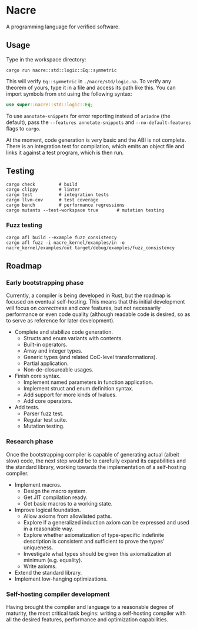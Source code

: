 # Nacre
A programming language for verified software.

## Usage
Type in the workspace directory:

```shell
cargo run nacre::std::logic::Eq::symmetric
```

This will verify `Eq::symmetric` in `./nacre/std/logic.na`.
To verify any theorem of yours, type it in a file
and access its path like this. You can import symbols
from `std` using the following syntax:

```rust
use super::nacre::std::logic::Eq;
```

To use `annotate-snippets` for error reporting
instead of `ariadne` (the default), pass the
`--features annotate-snippets` and `--no-default-features`
flags to `cargo`.

At the moment, code generation is very
basic and the ABI is not complete.
There is an integration test for compilation,
which emits an object file and links it
against a test program, which is then run.

## Testing
```shell
cargo check         # build
cargo clippy        # linter
cargo test          # integration tests
cargo llvm-cov      # test coverage
cargo bench         # performance regressions
cargo mutants --test-workspace true       # mutation testing
```

### Fuzz testing
```shell
cargo afl build --example fuzz_consistency
cargo afl fuzz -i nacre_kernel/examples/in -o nacre_kernel/examples/out target/debug/examples/fuzz_consistency
```

## Roadmap
### Early bootstrapping phase
Currently, a compiler is being developed in Rust,
but the roadmap is focused on eventual self-hosting.
This means that this initial development will focus
on _correctness_ and _core_ features, but not
necessarily performance or even code quality
(although readable code is desired, so as to serve
as reference for later development).

* Complete and stabilize code generation.
  - Structs and enum variants with contents.
  - Built-in operators.
  - Array and integer types.
  - Generic types (and related CoC-level transformations).
  - Partial application.
  - Non-de-closureable usages.
* Finish core syntax.
  - Implement named parameters in function application.
  - Implement struct and enum definition syntax.
  - Add support for more kinds of lvalues.
  - Add core operators.
* Add tests.
  - Parser fuzz test.
  - Regular test suite.
  - Mutation testing.

### Research phase
Once the bootstrapping compiler is capable of
generating actual (albeit slow) code, the next
step would be to carefully expand its capabilities
and the standard library, working towards the
implementation of a self-hosting compiler.

* Implement macros.
  - Design the macro system.
  - Get JIT compilation ready.
  - Get basic macros to a working state.
* Improve logical foundation.
  - Allow axioms from allowlisted paths.
  - Explore if a generalized induction axiom can be
    expressed and used in a reasonable way.
  - Explore whether axiomatization of type-specific
    indefinite description is consistent and sufficient
    to prove the types' uniqueness.
  - Investigate what types should be given this
    axiomatization at minimum (e.g. equality).
  - Write axioms.
* Extend the standard library.
* Implement low-hanging optimizations.

### Self-hosting compiler development
Having brought the compiler and language to
a reasonable degree of maturity, the most critical
task begins: writing a self-hosting compiler
with all the desired features, performance
and optimization capabilities.
